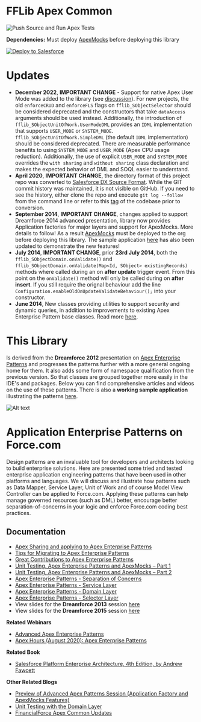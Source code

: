 FFLib Apex Common
=================

![Push Source and Run Apex Tests](https://github.com/apex-enterprise-patterns/fflib-apex-common/workflows/Create%20a%20Scratch%20Org,%20Push%20Source%20and%20Run%20Apex%20Tests/badge.svg)


**Dependencies:** Must deploy [ApexMocks](https://github.com/apex-enterprise-patterns/fflib-apex-mocks) before deploying this library

<a href="https://githubsfdeploy.herokuapp.com?owner=apex-enterprise-patterns&repo=fflib-apex-common">
  <img alt="Deploy to Salesforce"
       src="https://raw.githubusercontent.com/afawcett/githubsfdeploy/master/src/main/webapp/resources/img/deploy.png">
</a>

Updates
=======

- **December 2022**, **IMPORTANT CHANGE** - Support for native Apex User Mode was added to the library (see [discussion](https://github.com/apex-enterprise-patterns/fflib-apex-common/discussions/419)). For new projects, the old `enforceCRUD` and `enforceFLS` flags on `fflib_SObjectSelector` should be considered deprecated and the constructors that take `dataAccess` arguments should be used instead. Additionally, the introduction of `fflib_SObjectUnitOfWork.UserModeDML` provides an `IDML` implementation that supports `USER_MODE` or `SYSTEM_MODE`. `fflib_SObjectUnitOfWork.SimpleDML` (the default `IDML` implementation) should be considered deprecated. There are measurable performance benefits to using `SYSTEM_MODE` and `USER_MODE` (Apex CPU usage reduction). Additionally, the use of explicit `USER_MODE` and `SYSTEM_MODE` overrides the `with sharing` and `without sharing` class declaration and makes the expected behavior of DML and SOQL easier to understand.
- **April 2020**, **IMPORTANT CHANGE**, the directory format of this project repo was converted to [Salesforce DX Source Format](https://developer.salesforce.com/docs/atlas.en-us.sfdx_dev.meta/sfdx_dev/sfdx_dev_source_file_format.htm).  While the GIT commit history was maintained, it is not visible on GitHub.  If you need to see the history, either clone the repo and execute `git log --follow` from the command line or refer to this [tag](https://github.com/apex-enterprise-patterns/fflib-apex-common/tree/metadata-format-prior-to-dx-source-format-conversion) of the codebase prior to conversion.
- **September 2014**, **IMPORTANT CHANGE**, changes applied to support Dreamforce 2014 advanced presentation, library now provides Application factories for major layers and support for ApexMocks. More details to follow! As a result [ApexMocks](https://github.com/apex-enterprise-patterns/fflib-apex-mocks) must be deployed to the org before deploying this library. The sample application [here](https://github.com/apex-enterprise-patterns/fflib-apex-common-samplecode) has also been updated to demonstrate the new features!
- **July 2014**, **IMPORTANT CHANGE**, prior **23rd July 2014**, both the ``fflib_SObjectDomain.onValidate()`` and ``fflib_SObjectDomain.onValidate(Map<Id, SObject> existingRecords)`` methods where called during an on **after update** trigger event. From this point on the ``onValidate()`` method will only be called during on **after insert**. If you still require the orignal behaviour add the line ``Configuration.enableOldOnUpdateValidateBehaviour();`` into your constructor.
- **June 2014**, New classes providing utilities to support security and dynamic queries, in addition to improvements to existing Apex Enterprise Pattern base classes. Read more [here](http://andyinthecloud.com/2014/06/28/financialforce-apex-common-updates/).

This Library
============

Is derived from the **Dreamforce 2012** presentation on [Apex Enterprise Patterns](https://github.com/financialforcedev/df12-apex-enterprise-patterns) and progresses the patterns further with a more general ongoing home for them. It also adds some form of namespace qualification from the previous version. So that classes are grouped together more easily in the IDE's and packages. Below you can find comprehensive articles and videos on the use of these patterns. There is also a **working sample application** illustrating the patterns [here](https://github.com/apex-enterprise-patterns/fflib-apex-common-samplecode).

![Alt text](/images/patternsturning.png "Optional title")

Application Enterprise Patterns on Force.com
============================================

Design patterns are an invaluable tool for developers and architects looking to build enterprise solutions. Here are presented some tried and tested enterprise application engineering patterns that have been used in other platforms and languages. We will discuss and illustrate how patterns such as Data Mapper, Service Layer, Unit of Work and of course Model View Controller can be applied to Force.com. Applying these patterns can help manage governed resources (such as DML) better, encourage better separation-of-concerns in your logic and enforce Force.com coding best practices.

Documentation
-------------

- [Apex Sharing and applying to Apex Enterprise Patterns](http://andyinthecloud.com/2016/01/10/apex-sharing-and-applying-to-apex-enterprise-patterns/)
- [Tips for Migrating to Apex Enterprise Patterns](http://andyinthecloud.com/2015/09/30/tips-for-migrating-to-apex-enterprise-patterns/)
- [Great Contributions to Apex Enterprise Patterns](http://andyinthecloud.com/2015/07/25/great-contributions-to-apex-enterprise-patterns/)
- [Unit Testing, Apex Enterprise Patterns and ApexMocks – Part 1](http://andyinthecloud.com/2015/03/22/unit-testing-with-apex-enterprise-patterns-and-apexmocks-part-1/)
- [Unit Testing, Apex Enterprise Patterns and ApexMocks – Part 2](http://andyinthecloud.com/2015/03/29/unit-testing-apex-enterprise-patterns-and-apexmocks-part-2/)
- [Apex Enterprise Patterns - Separation of Concerns](http://wiki.developerforce.com/page/Apex_Enterprise_Patterns_-_Separation_of_Concerns)
- [Apex Enterprise Patterns - Service Layer](http://wiki.developerforce.com/page/Apex_Enterprise_Patterns_-_Service_Layer)
- [Apex Enterprise Patterns - Domain Layer](http://wiki.developerforce.com/page/Apex_Enterprise_Patterns_-_Domain_Layer)
- [Apex Enterprise Patterns - Selector Layer](https://github.com/financialforcedev/df12-apex-enterprise-patterns#data-mapper-selector)
- View slides for the **Dreamforce 2013** session [here](https://docs.google.com/file/d/0B6brfGow3cD8RVVYc1dCX2s0S1E/edit) 
- View slides for the **Dreamforce 2015** session [here](http://www.slideshare.net/andyinthecloud/building-strong-foundations-apex-enterprise-patterns)

**Related Webinars**
- [Advanced Apex Enterprise Patterns](https://www.youtube.com/watch?v=BLXp0ZP0cF0)
- [Apex Hours (August 2020): Apex Enterprise Patterns](https://www.apexhours.com/apex-enterprise-patterns/)

**Related Book**
- [Salesforce Platform Enterprise Architecture, 4th Edition, by Andrew Fawcett](https://www.amazon.com/Salesforce-Platform-Enterprise-Architecture-applications-ebook/dp/B0BD8TBT75/)

**Other Related Blogs**

- [Preview of Advanced Apex Patterns Session (Application Factory and ApexMocks Features)](http://andyinthecloud.com/2014/08/26/preview-of-advanced-apex-enterprise-patterns-session/)
- [Unit Testing with the Domain Layer](http://andyinthecloud.com/2014/03/23/unit-testing-with-the-domain-layer/)
- [FinancialForce Apex Common Updates](http://andyinthecloud.com/2014/06/28/financialforce-apex-common-updates/)

